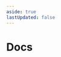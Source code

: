 ```yaml
---
aside: true
lastUpdated: false
---
```


<script setup>
import BlogList from '@theme/components/BlogList.vue'
</script>

# Docs

<BlogList />
